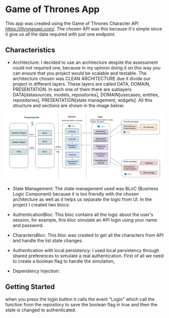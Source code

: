 # Game of Thrones App

This app was created using the Game of Thrones Character API https://thronesapi.com/.
The chosen API was this because it's simple since it give us all the data required with
just one endpoint.

## Characteristics

- Architecture: I decided to use an architecture despite the assessment could not required one,
because in my opinion doing it on this way you can ensure that you project would be scalable and testable.
The architecture chosen was CLEAN ARCHITECTURE due it divide our project in different layers. These
layers are called DATA, DOMAIN, PRESENTATION. In each one of them there are sublayers DATA[datasources, models, repositories], DOMAIN[usecases, entities, repositories], PRESENTATION[state management, widgets]. All this structure and sections are shown in the image below:

![Clean Architecture Diagram](assets/img/Clean_Architecture.jpeg)

- State Management: The state management used was BLoC (Business Logic Component) because it is too friendly with
the chosen architecture as well as it helps us separate the logic from UI. In the project I created two blocs:

- AuthenticationBloc: This bloc contains all the logic about the user's session, for example, this bloc simulate an API login using your name and password.
- CharactersBloc: This bloc was created to get all the characters from API and handle the list state changes.

- Authentication with local persistency: I used local persistency through shared preferences to simulate a
real authentication. First of all we need to create a boolean flag to handle the simulation,

- Dependency Injection:


## Getting Started


when you press the login button it calls
the event "Login" which call the function from the repository to save the boolean flag in true and then the
state is changed to authenticated.

